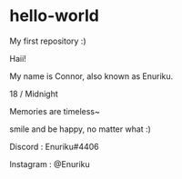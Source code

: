 # hello-world
My first repository :)

Haii!

My name is Connor, also known as Enuriku.

18 / Midnight

Memories are timeless~

smile and be happy, no matter what :)

Discord : Enuriku#4406

Instagram : @Enuriku
